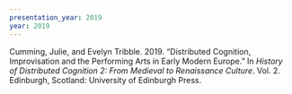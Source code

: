 ```yaml
---
presentation_year: 2019
year: 2019
---
```


Cumming, Julie, and Evelyn Tribble. 2019. “Distributed Cognition, Improvisation and the Performing Arts in Early Modern Europe.” In <i>History of Distributed Cognition 2: From Medieval to Renaissance Culture</i>. Vol. 2. Edinburgh, Scotland: University of Edinburgh Press.